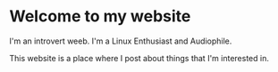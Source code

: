 # Welcome to my website
I'm an introvert weeb. I'm a Linux Enthusiast and Audiophile.

This website is a place where I post about things that I'm interested in.
